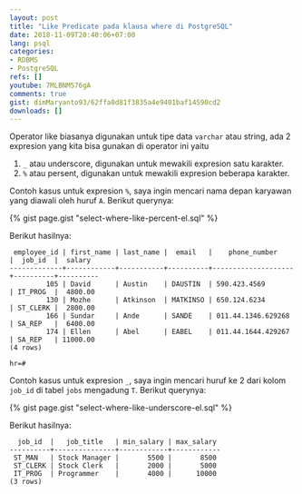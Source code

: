 ```yaml
---
layout: post
title: "Like Predicate pada klausa where di PostgreSQL"
date: 2018-11-09T20:40:06+07:00
lang: psql
categories:
- RDBMS
- PostgreSQL
refs: []
youtube: 7MLBNM576gA
comments: true
gist: dimMaryanto93/62ffa0d81f3835a4e9401baf14590cd2
downloads: []
---
```



Operator like biasanya digunakan untuk tipe data `varchar` atau string, ada 2 expresion yang kita bisa gunakan di operator ini yaitu 

1. `_` atau underscore, digunakan untuk mewakili expresion satu karakter.
2. `%` atau persent, digunakan untuk mewakili expresion beberapa karakter.

Contoh kasus untuk expresion `%`, saya ingin mencari nama depan karyawan yang diawali oleh huruf `A`. Berikut querynya:

{% gist page.gist "select-where-like-percent-el.sql" %}

Berikut hasilnya:

```postgresql-console
 employee_id | first_name | last_name |  email   |    phone_number    |  job_id  |  salary  
-------------+------------+-----------+----------+--------------------+----------+----------
         105 | David      | Austin    | DAUSTIN  | 590.423.4569       | IT_PROG  |  4800.00
         130 | Mozhe      | Atkinson  | MATKINSO | 650.124.6234       | ST_CLERK |  2800.00
         166 | Sundar     | Ande      | SANDE    | 011.44.1346.629268 | SA_REP   |  6400.00
         174 | Ellen      | Abel      | EABEL    | 011.44.1644.429267 | SA_REP   | 11000.00
(4 rows)

hr=# 
```

Contoh kasus untuk expresion `_`, saya ingin mencari huruf ke 2 dari kolom `job_id` di tabel `jobs` mengadung `T`. Berikut querynya:

{% gist page.gist "select-where-like-underscore-el.sql" %}

Berikut hasilnya:

```postgresql-console
  job_id  |   job_title   | min_salary | max_salary 
----------+---------------+------------+------------
 ST_MAN   | Stock Manager |       5500 |       8500
 ST_CLERK | Stock Clerk   |       2000 |       5000
 IT_PROG  | Programmer    |       4000 |      10000
(3 rows)
```
